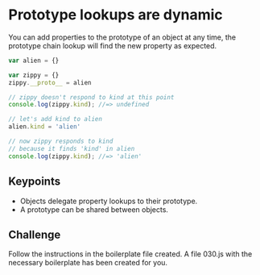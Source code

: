 Prototype lookups are dynamic
===================

You can add properties to the prototype of an object at any time, the prototype chain lookup will find the new property as expected.

```js
var alien = {}

var zippy = {}
zippy.__proto__ = alien

// zippy doesn't respond to kind at this point
console.log(zippy.kind); //=> undefined

// let's add kind to alien
alien.kind = 'alien'

// now zippy responds to kind
// because it finds 'kind' in alien
console.log(zippy.kind); //=> 'alien'
```

Keypoints
---------

- Objects delegate property lookups to their prototype.
- A prototype can be shared between objects.

Challenge
----------

Follow the instructions in the boilerplate file created. 
A file 030.js with the necessary boilerplate has been created for you.
